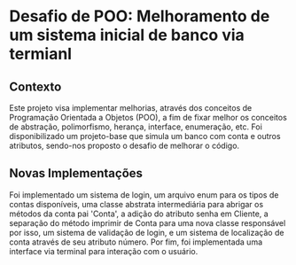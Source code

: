 # Desafio de POO: Melhoramento de um sistema inicial de banco via termianl

## Contexto
Este projeto visa implementar melhorias, através dos conceitos de Programação Orientada a Objetos (POO), a fim de fixar melhor os conceitos de abstração, polimorfismo, herança, interface, enumeração, etc. Foi disponibilizado um projeto-base que simula um banco com conta e outros atributos, sendo-nos proposto o desafio de melhorar o código.

## Novas Implementações
Foi implementado um sistema de login, um arquivo enum para os tipos de contas disponíveis, uma classe abstrata intermediária para abrigar os métodos da conta pai 'Conta', a adição do atributo senha em Cliente, a separação do método imprimir de Conta para uma nova classe responsável por isso, um sistema de validação de login, e um sistema de localização de conta através de seu atributo número. Por fim, foi implementada uma interface via terminal para interação com o usuário.

